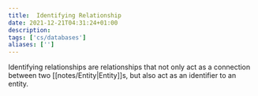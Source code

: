 ```yaml
---
title:  Identifying Relationship
date: 2021-12-21T04:31:24+01:00
description: 
tags: ['cs/databases']
aliases: ['']
---
```

Identifying relationships are relationships that not only act as a connection between two [[notes/Entity|Entity]]s, but also act as an identifier to an entity.